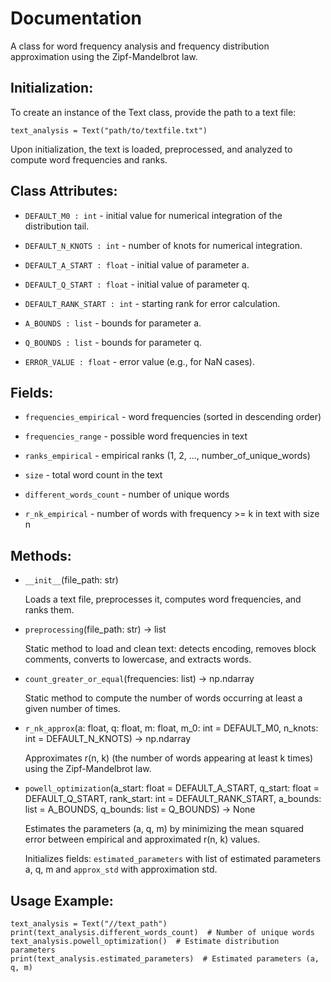 # Documentation
A class for word frequency analysis and frequency distribution approximation 
using the Zipf-Mandelbrot law.

Initialization:
--------------
To create an instance of the Text class, provide the path to a text file:

```
text_analysis = Text("path/to/textfile.txt")
```

Upon initialization, the text is loaded, preprocessed, and analyzed to compute word frequencies 
and ranks.

Class Attributes:
-----------------
* `DEFAULT_M0 : int` - initial value for numerical integration of the distribution tail.
    
* `DEFAULT_N_KNOTS : int` - number of knots for numerical integration.
    
* `DEFAULT_A_START : float` - initial value of parameter a.
    
* `DEFAULT_Q_START : float` - initial value of parameter q.
    
* `DEFAULT_RANK_START : int` - starting rank for error calculation.
    
* `A_BOUNDS : list` - bounds for parameter a.
    
* `Q_BOUNDS : list` - bounds for parameter q.
    
* `ERROR_VALUE : float` - error value (e.g., for NaN cases).

Fields:
--------------
* `frequencies_empirical` - word frequencies (sorted in descending order)

* `frequencies_range` - possible word frequencies in text

* `ranks_empirical` - empirical ranks (1, 2, ..., number_of_unique_words)

* `size` - total word count in the text

* `different_words_count` - number of unique words

* `r_nk_empirical` - number of words with frequency >= k in text with size n

Methods:
--------
* `__init__`(file_path: str)
  
    Loads a text file, preprocesses it, computes word frequencies, and ranks them.

* `preprocessing`(file_path: str) -> list
  
    Static method to load and clean text: detects encoding, removes block comments, 
    converts to lowercase, and extracts words.

* `count_greater_or_equal`(frequencies: list) -> np.ndarray
  
    Static method to compute the number of words occurring at least a given number of times.

* `r_nk_approx`(a: float, q: float, m: float, m_0: int = DEFAULT_M0, n_knots: int = DEFAULT_N_KNOTS) -> np.ndarray
  
    Approximates r(n, k) (the number of words appearing at least k times) 
    using the Zipf-Mandelbrot law.

* `powell_optimization`(a_start: float = DEFAULT_A_START, q_start: float = DEFAULT_Q_START, 
                    rank_start: int = DEFAULT_RANK_START, a_bounds: list = A_BOUNDS, 
                    q_bounds: list = Q_BOUNDS) -> None
  
    Estimates the parameters (a, q, m) by minimizing the mean squared error 
    between empirical and approximated r(n, k) values.
    
    Initializes fields: `estimated_parameters` with list of estimated parameters a, q, m and `approx_std` with approximation std.

Usage Example:
--------------
```
text_analysis = Text("//text_path")
print(text_analysis.different_words_count)  # Number of unique words
text_analysis.powell_optimization()  # Estimate distribution parameters
print(text_analysis.estimated_parameters)  # Estimated parameters (a, q, m)
```

